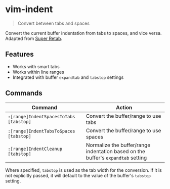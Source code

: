 # vim-indent

> Convert between tabs and spaces

Convert the current buffer indentation from tabs to spaces, and vice versa. Adapted from [Super Retab](http://vim.wikia.com/wiki/VimTip1592).

## Features

- Works with smart tabs
- Works within line ranges
- Integrated with buffer `expandtab` and `tabstop` settings


## Commands

| Command | Action |
| ------- | ------ |
| `:[range]IndentSpacesToTabs [tabstop]` | Convert the buffer/range to use tabs |
| `:[range]IndentTabsToSpaces [tabstop]` | Convert the buffer/range to use spaces |
| `:[range]IndentCleanup [tabstop]` | Normalize the buffer/range indentation based on the buffer's `expandtab` setting |

Where specified, `tabstop` is used as the tab width for the conversion. If it is not explicitly passed, it will default to the value of the buffer's `tabstop` setting.
